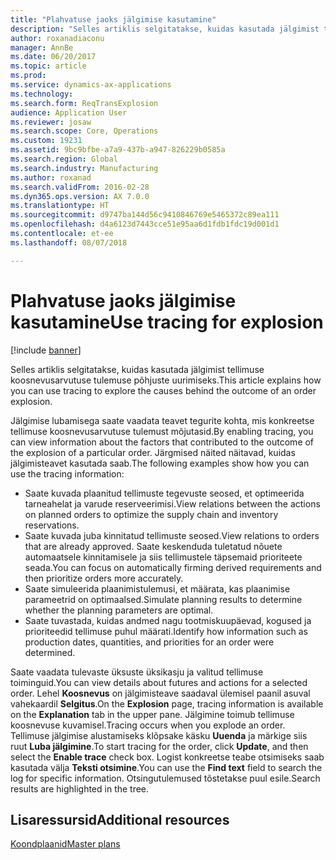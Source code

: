 ```yaml
---
title: "Plahvatuse jaoks jälgimise kasutamine"
description: "Selles artiklis selgitatakse, kuidas kasutada jälgimist tellimuse koosnevusarvutuse tulemuse põhjuste uurimiseks."
author: roxanadiaconu
manager: AnnBe
ms.date: 06/20/2017
ms.topic: article
ms.prod: 
ms.service: dynamics-ax-applications
ms.technology: 
ms.search.form: ReqTransExplosion
audience: Application User
ms.reviewer: josaw
ms.search.scope: Core, Operations
ms.custom: 19231
ms.assetid: 9bc9bfbe-a7a9-437b-a947-826229b0585a
ms.search.region: Global
ms.search.industry: Manufacturing
ms.author: roxanad
ms.search.validFrom: 2016-02-28
ms.dyn365.ops.version: AX 7.0.0
ms.translationtype: HT
ms.sourcegitcommit: d9747ba144d56c9410846769e5465372c89ea111
ms.openlocfilehash: d4a6123d7443cce51e95aa6d1fdb1fdc19d001d1
ms.contentlocale: et-ee
ms.lasthandoff: 08/07/2018

---
```


# <a name="use-tracing-for-explosion"></a><span data-ttu-id="08157-103">Plahvatuse jaoks jälgimise kasutamine</span><span class="sxs-lookup"><span data-stu-id="08157-103">Use tracing for explosion</span></span>

[!include [banner](../includes/banner.md)]

<span data-ttu-id="08157-104">Selles artiklis selgitatakse, kuidas kasutada jälgimist tellimuse koosnevusarvutuse tulemuse põhjuste uurimiseks.</span><span class="sxs-lookup"><span data-stu-id="08157-104">This article explains how you can use tracing to explore the causes behind the outcome of an order explosion.</span></span>

<span data-ttu-id="08157-105">Jälgimise lubamisega saate vaadata teavet tegurite kohta, mis konkreetse tellimuse koosnevusarvutuse tulemust mõjutasid.</span><span class="sxs-lookup"><span data-stu-id="08157-105">By enabling tracing, you can view information about the factors that contributed to the outcome of the explosion of a particular order.</span></span> <span data-ttu-id="08157-106">Järgmised näited näitavad, kuidas jälgimisteavet kasutada saab.</span><span class="sxs-lookup"><span data-stu-id="08157-106">The following examples show how you can use the tracing information:</span></span>

-   <span data-ttu-id="08157-107">Saate kuvada plaanitud tellimuste tegevuste seosed, et optimeerida tarneahelat ja varude reserveerimisi.</span><span class="sxs-lookup"><span data-stu-id="08157-107">View relations between the actions on planned orders to optimize the supply chain and inventory reservations.</span></span>
-   <span data-ttu-id="08157-108">Saate kuvada juba kinnitatud tellimuste seosed.</span><span class="sxs-lookup"><span data-stu-id="08157-108">View relations to orders that are already approved.</span></span> <span data-ttu-id="08157-109">Saate keskenduda tuletatud nõuete automaatsele kinnitamisele ja siis tellimustele täpsemaid prioriteete seada.</span><span class="sxs-lookup"><span data-stu-id="08157-109">You can focus on automatically firming derived requirements and then prioritize orders more accurately.</span></span>
-   <span data-ttu-id="08157-110">Saate simuleerida plaanimistulemusi, et määrata, kas plaanimise parameetrid on optimaalsed.</span><span class="sxs-lookup"><span data-stu-id="08157-110">Simulate planning results to determine whether the planning parameters are optimal.</span></span>
-   <span data-ttu-id="08157-111">Saate tuvastada, kuidas andmed nagu tootmiskuupäevad, kogused ja prioriteedid tellimuse puhul määrati.</span><span class="sxs-lookup"><span data-stu-id="08157-111">Identify how information such as production dates, quantities, and priorities for an order were determined.</span></span>

<span data-ttu-id="08157-112">Saate vaadata tulevaste üksuste üksikasju ja valitud tellimuse toiminguid.</span><span class="sxs-lookup"><span data-stu-id="08157-112">You can view details about futures and actions for a selected order.</span></span> <span data-ttu-id="08157-113">Lehel **Koosnevus** on jälgimisteave saadaval ülemisel paanil asuval vahekaardil **Selgitus**.</span><span class="sxs-lookup"><span data-stu-id="08157-113">On the **Explosion** page, tracing information is available on the **Explanation** tab in the upper pane.</span></span> <span data-ttu-id="08157-114">Jälgimine toimub tellimuse koosnevuse kuvamisel.</span><span class="sxs-lookup"><span data-stu-id="08157-114">Tracing occurs when you explode an order.</span></span> <span data-ttu-id="08157-115">Tellimuse jälgimise alustamiseks klõpsake käsku **Uuenda** ja märkige siis ruut **Luba jälgimine**.</span><span class="sxs-lookup"><span data-stu-id="08157-115">To start tracing for the order, click **Update**, and then select the **Enable trace** check box.</span></span> <span data-ttu-id="08157-116">Logist konkreetse teabe otsimiseks saab kasutada välja **Teksti otsimine**.</span><span class="sxs-lookup"><span data-stu-id="08157-116">You can use the **Find text** field to search the log for specific information.</span></span> <span data-ttu-id="08157-117">Otsingutulemused tõstetakse puul esile.</span><span class="sxs-lookup"><span data-stu-id="08157-117">Search results are highlighted in the tree.</span></span>

<a name="additional-resources"></a><span data-ttu-id="08157-118">Lisaressursid</span><span class="sxs-lookup"><span data-stu-id="08157-118">Additional resources</span></span>
--------

[<span data-ttu-id="08157-119">Koondplaanid</span><span class="sxs-lookup"><span data-stu-id="08157-119">Master plans</span></span>](master-plans.md)





